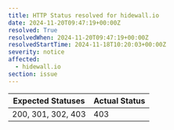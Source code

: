 ```yaml
---
title: HTTP Status resolved for hidewall.io
date: 2024-11-20T09:47:19+00:00Z
resolved: True
resolvedWhen: 2024-11-20T09:47:19+00:00Z
resolvedStartTime: 2024-11-18T10:20:03+00:00Z
severity: notice
affected:
  - hidewall.io
section: issue
---
```


| Expected Statuses | Actual Status  |
|-------------------|----------------|
| 200, 301, 302, 403 | 403 |

